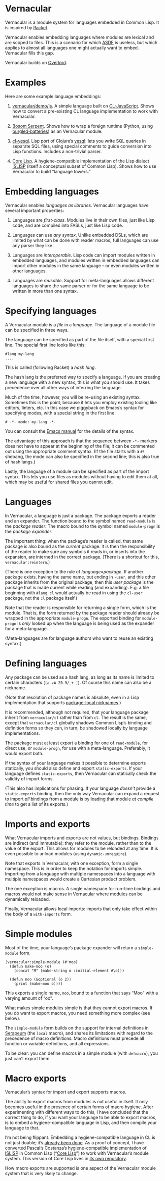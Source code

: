 # Vernacular

Vernacular is a module system for languages embedded in Common Lisp.
It is inspired by [Racket][].

Vernacular enables embedding languages where modules are lexical and
are scoped to files. This is a scenario for which [ASDF][] is useless,
but which applies to almost all languages one might actually want to
embed. Vernacular fills this gap.

Vernacular builds on [Overlord][].

# Examples

Here are some example language embeddings:

1. [vernacular/demo/js](demo/js.lisp). A simple language built on
   [CL-JavaScript][]. Shows how to convert a pre-existing CL language
   implementation to work with Vernacular.

2. [Bosom Serpent][]. Shows how to wrap a foreign runtime (Python,
   using [burgled-batteries][]) as an Vernacular module.

3. [cl-yesql][]. Lisp port of Clojure’s [yesql][]: lets you write SQL
   queries in separate SQL files, using special comments to guide
   conversion into Lisp functions. Includes a non-trivial parser.

4. [Core Lisp][]. A hygiene-compatible implementation of the Lisp
   dialect [ISLISP][] (itself a conceptual subset of Common Lisp).
   Shows how to use Vernacular to build “language towers.”

# Embedding languages

Vernacular enables *languages as libraries*. Vernacular languages have
several important properties:

1. Languages are *first-class*. Modules live in their own files, just
   like Lisp code, and are compiled into FASLs, just like Lisp code.

2. Languages can use *any syntax*. Unlike embedded DSLs, which are
   limited by what can be done with reader macros, full languages can
   use any parser they like.

3. Languages are *interoperable*. Lisp code can import modules written
   in embedded languages, and modules written in embedded languages
   can import other modules in the same language – or even modules
   written in other languages.

4. Languages are *reusable*. Support for meta-languages allows
   different languages to share the same parser or for the same
   language to be written in more than one syntax.

# Specifying languages

A Vernacular module is a *file* in a *language*. The language of a
module file can be specified in three ways.

The language can be specified as part of the file itself, with a
special first line. The special first line looks like this:

    #lang my-lang
    ....

This is called (following Racket) a *hash lang*.

The hash lang is the preferred way to specify a language. If you are
creating a new language with a new syntax, this is what you should
use. It takes precedence over all other ways of inferring the
language.

Much of the time, however, you will be re-using an existing syntax.
Sometimes this is the point, because it lets you employ existing
tooling like editors, linters, etc. In this case we piggyback on
Emacs’s syntax for specifying modes, with a special string in the
first line:

    # -*- mode: my-lang -*-

You can consult the [Emacs manual][] for the details of the syntax.

The advantage of this approach is that the sequence between `-*-`
markers does not have to appear at the beginning of the file; it can
be commented out using the appropriate comment syntax. (If the file
starts with a `#!` shebang, the mode can also be specified in the
second line; this is also true of hash langs.)

Lastly, the language of a module can be specified as part of the
import syntax. This lets you use files as modules without having to
edit them at all, which may be useful for shared files you cannot
edit.

# Languages

In Vernacular, a language is just a package. The package exports a
reader and an expander. The function bound to the symbol named
`read-module` is the *package reader*. The macro bound to the symbol
named `module-progn` is the *package expander*.

The important thing: when the package’s reader is called, that same
package is also bound as the *current* package. It is then the
responsibility of the reader to make sure any symbols it reads in, or
inserts into the expansion, are interned in the correct package.
(There is a shortcut for this, `vernacular:reintern`.)

(There is one exception to the rule of *language=package*. If another
package exists, having the same name, but ending in `-user`, and this
other package inherits from the original package, then this *user
package* is the package that is made current while reading (and
expanding). E.g. a file beginning with `#lang cl` would actually be
read in using the `cl-user` package, not the `cl` package itself.)

Note that the reader is responsible for returning a single form, which
is the module. That is, the form returned by the package reader should
already be wrapped in the appropriate `module-progn`. The exported
binding for `module-progn` is *only* looked up when the language is
being used as the expander for a meta-language.

(Meta-languages are for language authors who want to reuse an existing
syntax.)

# Defining languages

Any package can be used as a hash lang, as long as its name is limited
to certain characters (`[a-zA-Z0-9/_+-]`). Of course this name can
also be a nickname.

(Note that resolution of package names is absolute, even in a Lisp
implementation that supports [package-local nicknames][].)

It is recommended, although not required, that your language package
inherit from `vernacular/cl` rather than from `cl`. The result is the
same, except that `vernacular/cl` globally shadows Common Lisp’s binding
and definition forms so they can, in turn, be shadowed locally by
language implementations.

The package must at least export a binding for one of `read-module`,
for direct use, or `module-progn`, for use with a meta-language.
Preferably, it would export both.

If the syntax of your language makes it possible to determine exports
statically, you should also define and export `static-exports`. If
your language defines `static-exports`, then Vernacular can statically
check the validity of import forms.

(This also has implications for phasing. If your language *doesn’t*
provide a `static-exports` binding, then the only way Vernacular can
expand a request to import *all* bindings from a module is by loading
that module *at compile time* to get a list of its exports.)

# Imports and exports

What Vernacular imports and exports are not values, but bindings. Bindings
are indirect (and immutable): they refer to the module, rather than to
the value of the export. This allows for modules to be reloaded at any
time. It is even possible to unload modules (using `dynamic-unrequire`).

Note that exports in Vernacular, with one exception, form a single
namespace. This is in order to keep the notation for imports simple.
Importing from a language with multiple namespaces into a language
with multiple namespaces would create a Cartesian product problem.

The one exception is macros. A single namespace for run-time bindings
and macros would not make sense in Vernacular where modules can be
dynamically reloaded.

Finally, Vernacular allows local imports: imports that only take effect
within the body of a `with-imports` form.

# Simple modules

Most of the time, your language’s package expander will return a
`simple-module` form.

    (vernacular:simple-module (#'moo)
      (defun make-moo (o)
        (concat "M" (make-string o :initial-element #\o)))

      (defun moo (&optional (o 2))
        (print (make-moo o))))

This exports a single name, `moo`, bound to a function that says “Moo”
with a varying amount of “oo”.

What makes simple modules simple is that they cannot export macros. If
you do want to export macros, you need something more complex (see
below).

The `simple-module` form builds on the support for internal
definitions in [Serapeum][] (the `local` macro), and shares its
limitations with regard to the precedence of macro definitions. Macro
definitions must precede all function or variable definitions, and all
expressions.

To be clear: you can define macros in a simple module (with `defmacro`), you just can’t export them.

# Macro exports

Vernacular’s syntax for import and export supports macros.

The ability to export macros from modules is not useful in itself. It
only becomes useful in the presence of certain forms of macro hygiene.
After experimenting with different ways to do this, I have concluded
that the correct thing to do, if you want your language to be able to
export macros, is to embed a hygiene-compatible language in Lisp, and
then compile your language to that.

I’m not being flippant. Embedding a hygiene-compatible language in CL
is not just doable; it’s [already been done][HCL]. As a proof of
concept, I have converted Pascal’s Costanza’s hygiene-compatible
implementation of [ISLISP][] in Common Lisp
(“[Core Lisp][Core Lisp home]”) to work with Vernacular’s module system.
This version of Core Lisp lives in [its own repository][Core Lisp].

How macro exports are supported is one aspect of the Vernacular module
system that is very likely to change.

<!-- NB Don’t remove links, even if they’re not currently being used.
You might want them again later. -->

[Overlord]: https://github.com/ruricolist/overlord
[Lisp1.5]: http://www.softwarepreservation.org/projects/LISP/lisp15_family#Lisp_15_Programmers_Manual_
[phase separation]: http://www.phyast.pitt.edu/~micheles/scheme/scheme21.html
[language tower]: www.phyast.pitt.edu/~micheles/scheme/scheme22.html
[ASDF]: https://common-lisp.net/project/asdf/
[Racket]: https://racket-lang.org/
[Redo]: https://github.com/apenwarr/redo
[implicit phasing]: http://www.cs.indiana.edu/~dyb/pubs/implicit-phasing.pdf
[burgled-batteries]: https://github.com/pinterface/burgled-batteries
[Bosom Serpent]: http://github.com/ruricolist/bosom-serpent
[yesql]: https://github.com/krisajenkins/yesql
[cl-yesql]: http://github.com/ruricolist/cl-yesql
[HTTPS Everywhere]: https://github.com/EFForg/https-everywhere
[cl-https-everywhere]: http://github.com/ruricolist/cl-https-everywhere
[Instaparse]: https://github.com/Engelberg/instaparse
[Pseudoscheme]: https://github.com/sharplispers/pseudoscheme
[ragg]: http://www.hashcollision.org/ragg/
[shlex]: https://github.com/python/cpython/blob/master/Lib/shlex.py
[HCL]: http://www.jucs.org/jucs_16_2/embedding_hygiene_compatible_macros
[Shen]: http://www.shenlanguage.org/
[Serapeum]: https://github.com/ruricolist/serapeum
[at-exp]: https://docs.racket-lang.org/scribble/reader-internals.html
[CL-JavaScript]: http://marijnhaverbeke.nl/cl-javascript/
[Snowball]: http://snowballstem.org
[explicit renaming]: https://doi.org/10.1145/1317265.1317269
[Core Lisp home]: http://www.p-cos.net/core-lisp.html
[r6rs-imports]: http://www.r6rs.org/final/html/r6rs/r6rs-Z-H-10.html#node_chap_7
[package-local nicknames]: http://sbcl.org/manual/index.html#Package_002dLocal-Nicknames
[Grosskurth]: https://uwspace.uwaterloo.ca/handle/10012/2673
[apenwarr]: https://github.com/apenwarr/redo
[Ghuloum]: https://dl.acm.org/citation.cfm?id=1626863
[submodules]: https://dl.acm.org/citation.cfm?id=2517211
[YWIW]: https://dl.acm.org/citation.cfm?id=581486
[Racket Manifesto]: http://www.ccs.neu.edu/home/matthias/manifesto/
[ISLISP]: http://islisp.info/
[Core Lisp]: http://github.com/ruricolist/core-lisp
[SLIME]: http://common-lisp.net/project/slime/
[SLY]: https://github.com/joaotavora/sly
[Gasbichler]: https://pdfs.semanticscholar.org/8af5/fbb7988f83baa5a6c3e93e0db4c381abfc3a.pdf
[Bawden]: https://people.csail.mit.edu/alan/mtt/
[Frink]: https://frinklang.org
[LoL]: http://www.letoverlambda.com/
[djb-redo]: https://cr.yp.to/redo.html
[djb]: https://cr.yp.to/djb.html
[Beautiful Racket]: http://beautifulracket.com
[Maxima]: https://sourceforge.net/projects/maxima/
[ACL2]: https://www.cs.utexas.edu/users/moore/acl2/
[hopeless]: https://gist.github.com/samth/3083053
[parser generator]: http://cliki.net/parser%20generator
[Boot]: http://boot-clj.com
[Make]: https://www.gnu.org/software/make/
[Roswell]: https://github.com/roswell/roswell
[cl-launch]: http://cliki.net/cl-launch
[dev]: https://github.com/ruricolist/overlord/tree/dev
[Quicklisp]: https://www.quicklisp.org/beta/
[wiki]: https://github.com/ruricolist/overlord/wiki
[Proctor]: https://github.com/ruricolist/proctor
[Emacs manual]: https://www.gnu.org/software/emacs/manual/html_node/emacs/Choosing-Modes.html#Choosing-Modes
[CL-PPCRE]: https://edicl.github.io/cl-ppcre/

<!-- NB Don’t remove links, even if they’re not currently being used.
You might want them again later. -->
